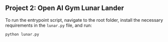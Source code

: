 ## Project 2: Open AI Gym Lunar Lander

To run the entrypoint script, navigate to the root folder, install the necessary requirements in the `lunar.py` file, and run:

```py
python lunar.py
```
